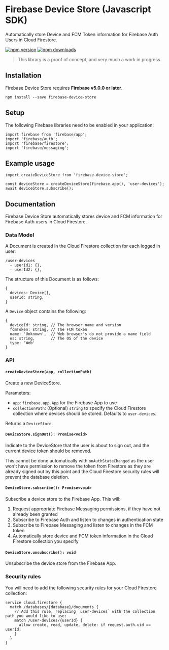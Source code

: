 # Firebase Device Store (Javascript SDK)

Automatically store Device and FCM Token information for Firebase Auth Users in Cloud Firestore.

[![npm version](https://img.shields.io/npm/v/firebase-device-store.svg?style=flat-square)](https://www.npmjs.com/package/firebase-device-store)
[![npm downloads](https://img.shields.io/npm/dm/firebase-device-store.svg?style=flat-square)](https://www.npmjs.com/package/firebase-device-store)

> This library is a proof of concept, and very much a work in progress.

## Installation

Firebase Device Store requires **Firebase v5.0.0 or later**.

```
npm install --save firebase-device-store
```

## Setup

The following Firebase libraries need to be enabled in your application:

```
import firebase from 'firebase/app';
import 'firebase/auth';
import 'firebase/firestore';
import 'firebase/messaging';
```

## Example usage

```
import createDeviceStore from 'firebase-device-store';

const deviceStore = createDeviceStore(firebase.app(), 'user-devices');
await deviceStore.subscribe();
```

## Documentation

Firebase Device Store automatically stores device and FCM information for Firebase Auth users in Cloud Firestore.

### Data Model

A Document is created in the Cloud Firestore collection for each logged in user:

```
/user-devices
  - userId1: {},
  - userId2: {},
```

The structure of this Document is as follows:

```
{
  devices: Device[],
  userId: string,
}
```

A `Device` object contains the following:

```
{
  deviceId: string, // The browser name and version
  fcmToken: string, // The FCM token
  name: 'Unknown',  // Web browser's do not provide a name field
  os: string,       // The OS of the device
  type: 'Web'
}
```

### API

#### `createDeviceStore(app, collectionPath)`

Create a new DeviceStore.

Parameters:

- `app`: `firebase.app.App` for the Firebase App to use
- `collectionPath`: (Optional) `string` to specify the Cloud Firestore collection where devices should be stored. Defaults to `user-devices`.

Returns a `DeviceStore`.

#### `DeviceStore.signOut(): Promise<void>`

Indicate to the DeviceStore that the user is about to sign out, and the current device token should be removed.

This cannot be done automatically with `onAuthStateChanged` as the user won't have permission to remove the token from Firestore as they are already signed out by this point and the Cloud Firestore security rules will prevent the database deletion.

#### `DeviceStore.subscribe(): Promise<void>`

Subscribe a device store to the Firebase App. This will:

1. Request appropriate Firebase Messaging permissions, if they have not already been granted
2. Subscribe to Firebase Auth and listen to changes in authentication state
3. Subscribe to Firebase Messaging and listen to changes in the FCM token
4. Automatically store device and FCM token information in the Cloud Firestore collection you specify

#### `DeviceStore.unsubscribe(): void`

Unsubscribe the device store from the Firebase App.

### Security rules

You will need to add the following security rules for your Cloud Firestore collection:

```
service cloud.firestore {
  match /databases/{database}/documents {
    // Add this rule, replacing `user-devices` with the collection path you would like to use:
    match /user-devices/{userId} {
      allow create, read, update, delete: if request.auth.uid == userId;
    }
  }
}
```
